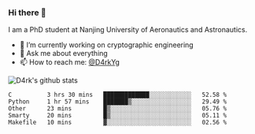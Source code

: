 ### Hi there 👋

I am a PhD student at Nanjing University of Aeronautics and Astronautics.

- 🔭 I’m currently working on cryptographic engineering
- 💬 Ask me about everything
- 📫 How to reach me: [@D4rkYg](https://twitter.com/D4rkYg)

![D4rk's github stats](https://github-readme-stats.vercel.app/api?username=dd4rk&show_icons=true&title_color=fff&icon_color=79ff97&text_color=9f9f9f&bg_color=151515)

<!--START_SECTION:waka-->
```text
C          3 hrs 30 mins   █████████████░░░░░░░░░░░░   52.58 % 
Python     1 hr 57 mins    ███████▒░░░░░░░░░░░░░░░░░   29.49 % 
Other      23 mins         █▒░░░░░░░░░░░░░░░░░░░░░░░   05.76 % 
Smarty     20 mins         █▒░░░░░░░░░░░░░░░░░░░░░░░   05.11 % 
Makefile   10 mins         ▓░░░░░░░░░░░░░░░░░░░░░░░░   02.56 % 
```
<!--END_SECTION:waka-->
